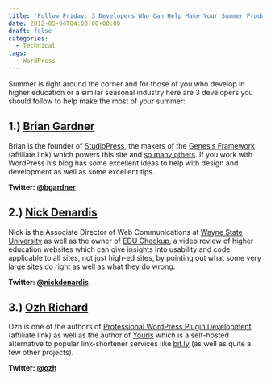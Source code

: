 ```yaml
---
title: 'Follow Friday: 3 Developers Who Can Help Make Your Summer Productive'
date: 2012-05-04T04:00:00+00:00
draft: false
categories:
  - Technical
tags:
  - WordPress
---
```


Summer is right around the corner and for those of you who develop in higher education or a similar seasonal industry here are 3 developers you should follow to help make the most of your summer:

## 1.) [Brian Gardner](http://www.briangardner.com/ "Brian Gardner")

Brian is the founder of [StudioPress](http://www.studiopress.com/ "Studiopress"), the makers of the [Genesis Framework](http://www.shareasale.com/r.cfm?b=242694&u=527416&m=28169&urllink=&afftrack= "Genesis Framework") (affiliate link) which powers this site and [so many others](http://www.studiopress.com/showcase "Studiopress showcase"). If you work with WordPress his blog has some excellent ideas to help with design and development as well as some excellent tips.

**Twitter: [@bgardner](https://twitter.com/#!/bgardner "Brian Gardner on Twitter")**

## 2.) [Nick Denardis](http://nickdenardis.com/ "Nick Denardis")

Nick is the Associate Director of Web Communications at [Wayne State University](http://wayne.edu/ "Wayne State University") as well as the owner of [EDU Checkup](http://educheckup.com/ "EDU Checkup"), a video review of higher education websites which can give insights into usability and code applicable to all sites, not just high-ed sites, by pointing out what some very large sites do right as well as what they do wrong.

**Twitter: [@nickdenardis](https://twitter.com/#!/nickdenardis "Nick Denardis on Twitter")**

## 3.) [Ozh Richard](http://planetozh.com/ "Ozh Richard")

Ozh is one of the authors of [Professional WordPress Plugin Development](http://www.amazon.com/gp/product/B004PGMI2I/ref=as_li_ss_tl?ie=UTF8&tag=bit51com-20&linkCode=as2&camp=1789&creative=390957&creativeASIN=B004PGMI2I "Professional WordPress Plugin Development on Amazon.com") (affiliate link) as well as the author of [Yourls](http://yourls.org/ "Yourls") which is a self-hosted alternative to popular link-shortener services like [bit.ly](http://bit.ly "bit.ly") (as well as quite a few other projects).

**Twitter: [@ozh](http://twitter.com/ozh "Ozh Richard on Twitter")**